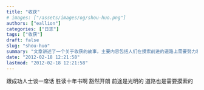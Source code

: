 ```yaml
---
title: "收获"
# images: ["/assets/images/og/shou-huo.png"]
authors: ["eallion"]
categories: ["日志"]
tags: ["收获"]
draft: false
slug: "shou-huo"
summary: "文章讲述了一个关于收获的故事，主要内容包括人们在摸索前进的道路上需要努力和摸索，以及与成功人士交流可以带来启发。同时还提到了迷茫和踏青等话题。"
date: "2012-02-18 12:21:58"
lastmod: "2012-02-18 12:21:58"
---
```


跟成功人士谈一席话
胜读十年书啊
豁然开朗
前途是光明的
道路也是需要摸索的
